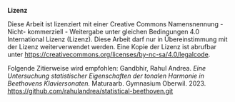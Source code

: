 **Lizenz**

Diese Arbeit ist lizenziert mit einer Creative Commons Namensnennung - Nicht- kommerziell - Weitergabe unter gleichen Bedingungen 4.0 International Lizenz (Lizenz). 
Diese Arbeit darf nur in Übereinstimmung mit der Lizenz weiterverwendet werden. Eine Kopie der Lizenz ist abrufbar unter https://creativecommons.org/licenses/by-nc-sa/4.0/legalcode.

Folgende Zitierweise wird empfohlen: 
Gandbhir, Rahul Andrea. _Eine Untersuchung statistischer Eigenschaften der tonalen Harmonie in Beethovens Klaviersonaten._ 
Maturaarb. Gymnasium Oberwil. 2023. https://github.com/rahulandrea/statistical-beethoven.git
